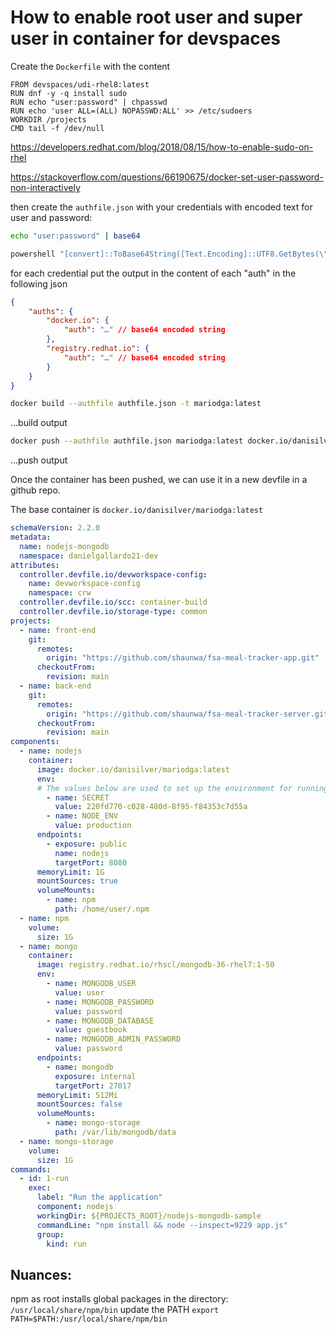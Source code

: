 # How to enable root user and super user in container for devspaces

Create the `Dockerfile` with the content

```Docker
FROM devspaces/udi-rhel8:latest
RUN dnf -y -q install sudo
RUN echo "user:password" | chpasswd
RUN echo 'user ALL=(ALL) NOPASSWD:ALL' >> /etc/sudoers
WORKDIR /projects
CMD tail -f /dev/null
```
https://developers.redhat.com/blog/2018/08/15/how-to-enable-sudo-on-rhel

https://stackoverflow.com/questions/66190675/docker-set-user-password-non-interactively


then create the `authfile.json` with your credentials with encoded text for user and password:
```bash
echo "user:password" | base64 
```

```powershell
powershell "[convert]::ToBase64String([Text.Encoding]::UTF8.GetBytes(\"user:password\"))"
```

for each credential put the output in the content of each "auth" in the following json

``` json
{
	"auths": {
		"docker.io": {
			"auth": "…" // base64 encoded string
		},
		"registry.redhat.io": {
			"auth": "…" // base64 encoded string
		}
	}
}
```

```bash
docker build --authfile authfile.json -t mariodga:latest
```
...build output


```bash
docker push --authfile authfile.json mariodga:latest docker.io/danisilver/mariodga:latest
```

...push output

Once the container has been pushed, we can use it in a new devfile in a github repo.

The base container is `docker.io/danisilver/mariodga:latest`

```yaml
schemaVersion: 2.2.0
metadata:
  name: nodejs-mongodb
  namespace: danielgallardo21-dev
attributes:
  controller.devfile.io/devworkspace-config:
    name: devworkspace-config
    namespace: crw
  controller.devfile.io/scc: container-build
  controller.devfile.io/storage-type: common
projects:
  - name: front-end
    git:
      remotes:
        origin: "https://github.com/shaunwa/fsa-meal-tracker-app.git"
      checkoutFrom:
        revision: main
  - name: back-end
    git:
      remotes:
        origin: "https://github.com/shaunwa/fsa-meal-tracker-server.git"
      checkoutFrom:
        revision: main
components:
  - name: nodejs
    container:
      image: docker.io/danisilver/mariodga:latest
      env:
      # The values below are used to set up the environment for running the application
        - name: SECRET
          value: 220fd770-c028-480d-8f95-f84353c7d55a 
        - name: NODE_ENV
          value: production
      endpoints:
        - exposure: public
          name: nodejs
          targetPort: 8080
      memoryLimit: 1G
      mountSources: true
      volumeMounts:
        - name: npm
          path: /home/user/.npm
  - name: npm
    volume:
      size: 1G
  - name: mongo
    container:
      image: registry.redhat.io/rhscl/mongodb-36-rhel7:1-50
      env:
        - name: MONGODB_USER
          value: user
        - name: MONGODB_PASSWORD
          value: password
        - name: MONGODB_DATABASE
          value: guestbook
        - name: MONGODB_ADMIN_PASSWORD
          value: password
      endpoints:
        - name: mongodb
          exposure: internal
          targetPort: 27017
      memoryLimit: 512Mi
      mountSources: false
      volumeMounts:
        - name: mongo-storage
          path: /var/lib/mongodb/data
  - name: mongo-storage
    volume:
      size: 1G
commands:
  - id: 1-run
    exec:
      label: "Run the application"
      component: nodejs
      workingDir: ${PROJECTS_ROOT}/nodejs-mongodb-sample
      commandLine: "npm install && node --inspect=9229 app.js"
      group:
        kind: run
```

## Nuances:
npm as root installs global packages in the directory:
`/usr/local/share/npm/bin` update the PATH
`export PATH=$PATH:/usr/local/share/npm/bin`
